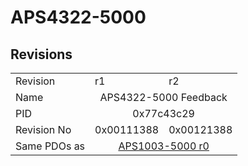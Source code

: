 # APS4322-5000

## Revisions
<table>
<tr>
<td>Revision</td>
<td>r1</td>
<td>r2</td>
</tr>
<tr>
<td>Name</td>
<td colspan=2 align="center">APS4322-5000 Feedback</td>
</tr>
<tr>
<td>PID</td>
<td colspan=2 align="center">0x77c43c29</td>
</tr>
<tr>
<td>Revision No</td>
<td>0x00111388</td>
<td>0x00121388</td>
</tr>
<tr>
<td>Same PDOs as</td>
<td colspan=2 align="center"><a href="APS1003-5000.md">APS1003-5000 r0</a></td>
</tr>
</table>
